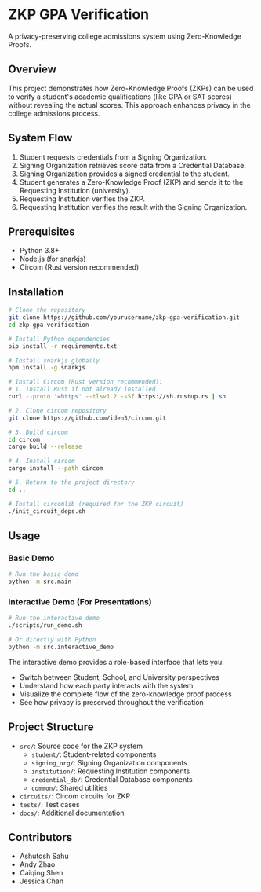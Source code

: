 # ZKP GPA Verification

A privacy-preserving college admissions system using Zero-Knowledge Proofs. 

## Overview

This project demonstrates how Zero-Knowledge Proofs (ZKPs) can be used to verify a student's academic qualifications (like GPA or SAT scores) without revealing the actual scores. This approach enhances privacy in the college admissions process.

## System Flow

1. Student requests credentials from a Signing Organization.
2. Signing Organization retrieves score data from a Credential Database.
3. Signing Organization provides a signed credential to the student.
4. Student generates a Zero-Knowledge Proof (ZKP) and sends it to the Requesting Institution (university).
5. Requesting Institution verifies the ZKP.
6. Requesting Institution verifies the result with the Signing Organization.

## Prerequisites

- Python 3.8+
- Node.js (for snarkjs)
- Circom (Rust version recommended)

## Installation

```bash
# Clone the repository
git clone https://github.com/yourusername/zkp-gpa-verification.git
cd zkp-gpa-verification

# Install Python dependencies
pip install -r requirements.txt

# Install snarkjs globally
npm install -g snarkjs

# Install Circom (Rust version recommended):
# 1. Install Rust if not already installed
curl --proto '=https' --tlsv1.2 -sSf https://sh.rustup.rs | sh

# 2. Clone circom repository
git clone https://github.com/iden3/circom.git

# 3. Build circom
cd circom
cargo build --release

# 4. Install circom
cargo install --path circom

# 5. Return to the project directory
cd ..

# Install circomlib (required for the ZKP circuit)
./init_circuit_deps.sh
```

## Usage

### Basic Demo

```bash
# Run the basic demo
python -m src.main
```

### Interactive Demo (For Presentations)

```bash
# Run the interactive demo
./scripts/run_demo.sh

# Or directly with Python
python -m src.interactive_demo
```

The interactive demo provides a role-based interface that lets you:
- Switch between Student, School, and University perspectives
- Understand how each party interacts with the system
- Visualize the complete flow of the zero-knowledge proof process
- See how privacy is preserved throughout the verification

## Project Structure

- `src/`: Source code for the ZKP system
  - `student/`: Student-related components
  - `signing_org/`: Signing Organization components
  - `institution/`: Requesting Institution components
  - `credential_db/`: Credential Database components
  - `common/`: Shared utilities
- `circuits/`: Circom circuits for ZKP
- `tests/`: Test cases
- `docs/`: Additional documentation

## Contributors

- Ashutosh Sahu
- Andy Zhao
- Caiqing Shen
- Jessica Chan
